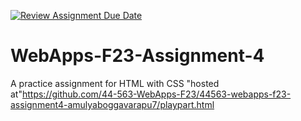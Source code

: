 [![Review Assignment Due Date](https://classroom.github.com/assets/deadline-readme-button-24ddc0f5d75046c5622901739e7c5dd533143b0c8e959d652212380cedb1ea36.svg)](https://classroom.github.com/a/4tKarLeg)
# WebApps-F23-Assignment-4
A practice assignment for HTML with CSS
"hosted at"https://github.com/44-563-WebApps-F23/44563-webapps-f23-assignment4-amulyaboggavarapu7/playpart.html
